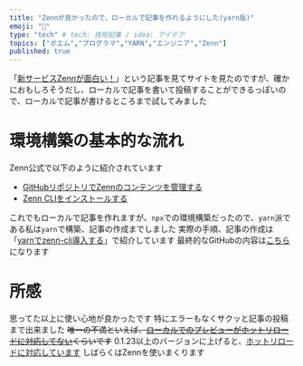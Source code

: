 ```yaml
---
title: "Zennが良かったので、ローカルで記事を作れるようにした(yarn版)"
emoji: "🔖"
type: "tech" # tech: 技術記事 / idea: アイデア
topics: ["ポエム","プログラマ","YARN","エンジニア","Zenn"]
published: true
---
```

「[新サービスZennが面白い！](https://qiita.com/engineerhikaru/items/d3be9d731a5327a1ed70)」という記事を見てサイトを見たのですが、確かにおもしろそうだし、ローカルで記事を書いて投稿することができるっぽいので、ローカルで記事が書けるところまで試してみました

# 環境構築の基本的な流れ

Zenn公式で以下のように紹介されています

* [GitHubリポジトリでZennのコンテンツを管理する](https://zenn.dev/zenn/articles/connect-to-github)
* [Zenn CLIをインストールする](https://zenn.dev/zenn/articles/install-zenn-cli)

これでもローカルで記事を作れますが、`npx`での環境構築だったので、`yarn`派である私は`yarn`で構築、記事の作成までしました
実際の手順、記事の作成は「[yarnでzenn-cli導入する](https://zenn.dev/luna_chevalier/articles/56dcac1f1f8709d433a3)」で紹介しています
最終的なGitHubの内容は[こちら](https://github.com/LunaChevalier/zenn/tree/v1.0)になります

# 所感

思ってた以上に使い心地が良かったです
特にエラーもなくサクッと記事の投稿まで出来ました
~~唯一の不満といえば、[ローカルでのプレビューがホットリロードに対応してない](https://github.com/zenn-dev/zenn-editor/issues/3)くらいです~~
0.1.23以上のバージョンに上げると、[ホットリロードに対応しています](https://github.com/zenn-dev/zenn-editor/pull/5)
しばらくはZennを使いまくります
